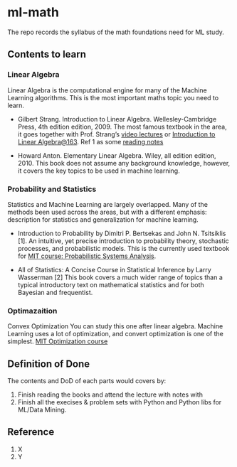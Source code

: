 # ml-math

The repo records the syllabus of the math foundations need for ML study.

## Contents to learn

### Linear Algebra 

Linear Algebra is the computational engine for many of the Machine Learning algorithms. This is the most important maths topic you need to learn.

* Gilbert Strang. Introduction to Linear Algebra. Wellesley-Cambridge Press, 4th edition edition, 2009. The most famous textbook in the area, it goes together with Prof. Strang’s [video lectures](http://ocw.mit.edu/courses/mathematics/18-06sc-linear-algebra-fall-2011/index.htm) or [Introduction to Linear Algebra@163](http://open.163.com/special/opencourse/daishu.html). Ref 1 as some [reading notes](https://github.com/bourneli/IntroductionToLinearAlgebra-note)

* Howard Anton. Elementary Linear Algebra. Wiley, all edition edition, 2010. This book does not assume any background knowledge, however, it covers the key topics to be used in machine learning.

### Probability and Statistics 

Statistics and Machine Learning are largely overlapped. Many of the methods been used across the areas, but with a different emphasis: description for statistics and generalization for machine learning.

* Introduction to Probability by Dimitri P. Bertsekas and John N. Tsitsiklis [1]. An intuitive, yet precise introduction to probability theory, stochastic processes, and probabilistic models. This is the currently used textbook for [MIT course: Probabilistic Systems Analysis](https://ocw.mit.edu/courses/electrical-engineering-and-computer-science/6-041-probabilistic-systems-analysis-and-applied-probability-fall-2010/video-lectures/).

* All of Statistics: A Concise Course in Statistical Inference by Larry Wasserman [2] This book covers a much wider range of topics than a typical introductory text on mathematical statistics and for both Bayesian and frequentist. 

### Optimazaition 
Convex Optimization You can study this one after linear algebra. Machine Learning uses a lot of optimization, and convert optimization is one of the simplest. [MIT Optimization course](http://www.youtube.com/course?list=EC3940DD956CDF0622)


## Definition of Done

The contents and DoD of each parts would covers by:

1. Finish reading the books and attend the lecture with notes with 
2. Finish all the execises & problem sets with Python and Python libs for ML/Data Mining.

## Reference

1. X 
2. Y
